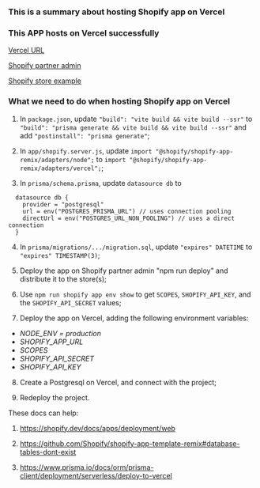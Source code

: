 ### This is a summary about hosting Shopify app on Vercel
    
### This APP hosts on Vercel successfully
[Vercel URL](https://vercel.com/hugh-zhou-hhs-projects/vercel-deployment-test)
    
[Shopify partner admin](https://partners.shopify.com/2560999/apps/104047247361/overview)
    
[Shopify store example](https://admin.shopify.com/store/hugh-portfolio/apps/test-vercel-deployment-2/app)
    
    
### What we need to do when hosting Shopify app on Vercel
1. In `package.json`, update `"build": "vite build && vite build --ssr"` to `"build": "prisma generate && vite build && vite build --ssr"` and add `"postinstall": "prisma generate"`;
    
2. In `app/shopify.server.js`, update `import "@shopify/shopify-app-remix/adapters/node";` to `import "@shopify/shopify-app-remix/adapters/vercel";`;
    
3. In `prisma/schema.prisma`, update `datasource db` to
```
  datasource db {
    provider = "postgresql"
    url = env("POSTGRES_PRISMA_URL") // uses connection pooling
    directUrl = env("POSTGRES_URL_NON_POOLING") // uses a direct connection
  }
```
    
4. In `prisma/migrations/.../migration.sql`, update `"expires" DATETIME` to `"expires" TIMESTAMP(3)`;
    
5. Deploy the app on Shopify partner admin "npm run deploy" and distribute it to the store(s);
    
6. Use `npm run shopify app env show` to get `SCOPES`, `SHOPIFY_API_KEY`, and the `SHOPIFY_API_SECRET` values;
    
7. Deploy the app on Vercel, adding the following environment variables:
- *NODE_ENV = production*
- *SHOPIFY_APP_URL*
- *SCOPES*
- *SHOPIFY_API_SECRET*
- *SHOPIFY_API_KEY*
    
8. Create a Postgresql on Vercel, and connect with the project;
    
9. Redeploy the project.
    
    


These docs can help: 
    
1. https://shopify.dev/docs/apps/deployment/web
    
2. https://github.com/Shopify/shopify-app-template-remix#database-tables-dont-exist
    
3. https://www.prisma.io/docs/orm/prisma-client/deployment/serverless/deploy-to-vercel



